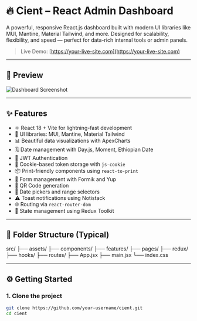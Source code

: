 # 🔥 Cient – React Admin Dashboard

A powerful, responsive React.js dashboard built with modern UI libraries like MUI, Mantine, Material Tailwind, and more. Designed for scalability, flexibility, and speed — perfect for data-rich internal tools or admin panels.

> Live Demo: [https://your-live-site.com](https://your-live-site.com)

---

## 📸 Preview

![Dashboard Screenshot](./screenshot.png)

---

## ✨ Features

- ⚛️ React 18 + Vite for lightning-fast development
- 🎨 UI libraries: MUI, Mantine, Material Tailwind
- 📊 Beautiful data visualizations with ApexCharts
- 🗓️ Date management with Day.js, Moment, Ethiopian Date
- 🔐 JWT Authentication
- 🍪 Cookie-based token storage with `js-cookie`
- 📦 Print-friendly components using `react-to-print`
- 📁 Form management with Formik and Yup
- 🧾 QR Code generation
- 📅 Date pickers and range selectors
- ⚠️ Toast notifications using Notistack
- 🌐 Routing via `react-router-dom`
- 🔄 State management using Redux Toolkit

---

## 📂 Folder Structure (Typical)

src/
├── assets/
├── components/
├── features/
├── pages/
├── redux/
├── hooks/
├── routes/
├── App.jsx
├── main.jsx
└── index.css

---

## ⚙️ Getting Started

### 1. Clone the project

```bash
git clone https://github.com/your-username/cient.git
cd cient
